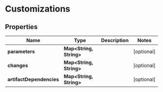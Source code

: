 
# Customizations

## Properties
Name | Type | Description | Notes
------------ | ------------- | ------------- | -------------
**parameters** | **Map&lt;String, String&gt;** |  |  [optional]
**changes** | **Map&lt;String, String&gt;** |  |  [optional]
**artifactDependencies** | **Map&lt;String, String&gt;** |  |  [optional]



